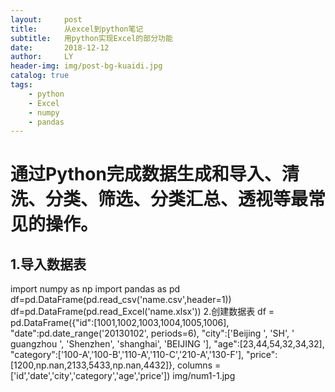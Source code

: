 ```yaml
---
layout:     post
title:      从excel到python笔记
subtitle:   用python实现Excel的部分功能
date:       2018-12-12
author:     LY
header-img: img/post-bg-kuaidi.jpg
catalog: true
tags:
    - python
    - Excel
	- numpy
	- pandas
---
```


# 通过Python完成数据生成和导入、清洗、分类、筛选、分类汇总、透视等最常见的操作。
## 1.导入数据表   
   import numpy as np
   import pandas as pd
   df=pd.DataFrame(pd.read_csv('name.csv',header=1))
   df=pd.DataFrame(pd.read_Excel('name.xlsx'))
   2.创建数据表
   df = pd.DataFrame({"id":[1001,1002,1003,1004,1005,1006],
   "date":pd.date_range('20130102', periods=6),
   "city":['Beijing ', 'SH', ' guangzhou ', 'Shenzhen', 'shanghai', 'BEIJING '],
   "age":[23,44,54,32,34,32],
   "category":['100-A','100-B','110-A','110-C','210-A','130-F'],
   "price":[1200,np.nan,2133,5433,np.nan,4432]},
   columns =['id','date','city','category','age','price'])
   img/num1-1.jpg